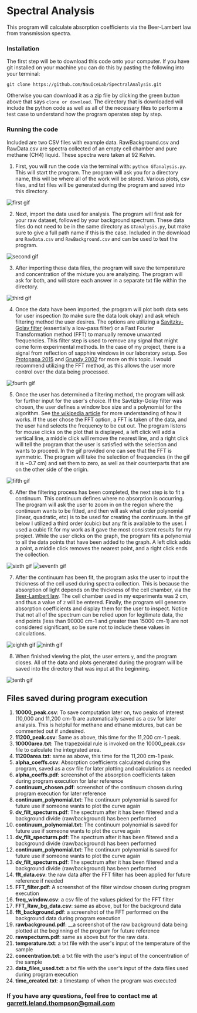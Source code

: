 # Spectral Analysis


This program will calculate absorption coefficients via the Beer-Lambert law from transmission spectra.


### Installation
The first step will be to download this code onto your computer. If you have git installed on your machine you can do this by pasting the following into your terminal:

`git clone https://github.com/NauIceLab/SpectralAnalysis.git`

Otherwise you can download it as a zip file by clicking the green button above that says `clone or download`. The directory that is downloaded will include the python code as well as all of the necessary files to perform a test case to understand how the program operates step by step. 


### Running the code
Included are two CSV files with example data. RawBackground.csv and RawData.csv are spectra collected of an empty cell chamber and pure methane (CH4) liquid. These spectra were taken at 92 Kelvin. 

1. First, you will run the code via the terminal with: `python GTanalysis.py`. This will start the program. The program will ask you for a directory name, this will be where all of the work will be stored. Various plots, csv files, and txt files will be generated during the program and saved into this directory. 


![first gif](https://github.com/Gleland/SpectralAnalysis/blob/master/images/part1.gif) 



2. Next, import the data used for analysis. The program will first ask for your raw dataset, followed by your background spectrum. These data files do not need to be in the same directory as `GTanalysis.py`, but make sure to give a full path name if this is the case. Included in the download are `RawData.csv` and `RawBackground.csv` and can be used to test the program.


![second gif](https://github.com/Gleland/SpectralAnalysis/blob/master/images/part2.gif) 


3. After importing these data files, the program will save the temperature and concentration of the mixture you are analyzing. The program will ask for both, and will store each answer in a separate txt file within the directory.

![third gif](https://github.com/Gleland/SpectralAnalysis/blob/master/images/part3.gif)



4. Once the data have been imported, the program will plot both data sets for user inspection (to make sure the data look okay) and ask which filtering method the user desires. The options are utilizing a [Savitzky-Golay filter](https://en.wikipedia.org/wiki/Savitzky–Golay_filter) (essentially a low-pass filter) or a Fast Fourier Transformation method (FFT) to manually remove unwanted frequencies. This filter step is used to remove any signal that might come form experimental methods. In the case of my project, there is a signal from reflection of sapphire windows in our laboratory setup. See [Protopapa 2015](https://arxiv.org/pdf/1503.00703.pdf) and [Grundy 2002](http://www.sciencedirect.com/science/article/pii/S0019103501967260) for more on this topic. I would recommend utilizing the FFT method, as this allows the user more control over the data being processed.

![fourth gif](https://github.com/Gleland/SpectralAnalysis/blob/master/images/fft_choice.gif)



5. Once the user has determined a filtering method, the program will ask for further input for the user's choice. If the Savtizky-Golay filter was chosen, the user defines a window box size and a polynomial for the algorithm. See [the wikipedia article](https://en.wikipedia.org/wiki/Savitzky–Golay_filter) for more understanding of how it works. If the user chose the FFT option, a FFT is taken of the data, and the user hand selects the frequency to be cut out. The program listens for mouse clicks on the plot that is displayed, a left click will add a vertical line, a middle click will remove the nearest line, and a right click will tell the program that the user is satisfied with the selection and wants to proceed. In the gif provided one can see that the FFT is symmetric. The program will take the selection of frequencies (in the gif it is ~0.7 cm) and set them to zero, as well as their counterparts that are on the other side of the origin.

![fifth gif](https://github.com/Gleland/SpectralAnalysis/blob/master/images/fft_cut.gif)


6. After the filtering process has been completed, the next step is to fit a continuum. This continuum defines where no absorption is occurring. The program will ask the user to zoom in on the region where the continuum wants to be fitted, and then will ask what order polynomial (linear, quadratic, etc) is to be used for creating the continuum. In the gif below I utilized a third order (cubic) but any fit is available to the user. I used a cubic fit for my work as it gave the most consistent results for my project. While the user clicks on the graph, the program fits a polynomial to all the data points that have been added to the graph. A left click adds a point, a middle click removes the nearest point, and a right click ends the collection.


![sixth gif](https://github.com/Gleland/SpectralAnalysis/blob/master/images/continuum.gif)
![seventh gif](https://github.com/Gleland/SpectralAnalysis/blob/master/images/polynomial_order.gif)



7. After the continuum has been fit, the program asks the user to input the thickness of the cell used during spectra collection. This is because the absorption of light depends on the thickness of the cell chamber, via the [Beer-Lambert law](http://life.nthu.edu.tw/~labcjw/BioPhyChem/Spectroscopy/beerslaw.htm). The cell chamber used in my experiments was 2 cm, and thus a value of `2` will be entered. Finally, the program will generate absorption coefficients and display them for the user to inspect. Notice that not all of the spectrum can be relied upon for legitimate data, the end points (less than 90000 cm-1 and greater than 15000 cm-1) are not considered significant, so be sure not to include these values in calculations.

![eighth gif](https://github.com/Gleland/SpectralAnalysis/blob/master/images/thickness-and-finished.gif)
![ninth gif](https://github.com/Gleland/SpectralAnalysis/blob/master/images/abs_coeffs.gif)



8. When finished viewing the plot, the user enters `y`, and the program closes. All of the data and plots generated during the program will be saved into the directory that was input at the beginning.


![tenth gif](https://github.com/Gleland/SpectralAnalysis/blob/master/images/done.gif)



## Files saved during program execution

1. __10000_peak.csv__: To save computation later on, two peaks of interest (10,000 and 11,200 cm-1) are automatically saved as a csv for later analysis. This is helpful for methane and ethane mixtures, but can be commented out if undesired.
2. __11200_peak.csv__: Same as above, this time for the 11,200 cm-1 peak.
3. __10000area.txt__: The trapezoidal rule is invoked on the 10000_peak.csv file to calculate the integrated area.
4. __11200area.txt__: same as above, this time for the 11,200 cm-1 peak.
5. __alpha_coeffs.csv__: Absorption coefficients calculated during the program, saved as a csv file for later plotting and calculations as needed
6. __alpha_coeffs.pdf__: screenshot of the absorption coefficients taken during program execution for later reference
7. __continuum_chosen.pdf__: screenshot of the continuum chosen during program execution for later reference
8. __continuum_polynomial.txt__: The continuum polynomial is saved for future use if someone wants to plot the curve again
9. __dv_filt_specturm.pdf__: The spectrum after it has been filtered and a background divide (raw/background) has been performed
10. __continuum_polynomial.txt__: The continuum polynomial is saved for future use if someone wants to plot the curve again
11. __dv_filt_specturm.pdf__: The spectrum after it has been filtered and a background divide (raw/background) has been performed
12. __continuum_polynomial.txt__: The continuum polynomial is saved for future use if someone wants to plot the curve again
13. __dv_filt_specturm.pdf__: The spectrum after it has been filtered and a background divide (raw/background) has been performed
14. __fft_data.csv__: the raw data after the FFT filter has been applied for future reference if needed
15. __FFT_filter.pdf__: A screenshot of the filter window chosen during program execution
16. __freq_window.csv__: a csv file of the values picked for the FFT filter
17. __FFT_Raw_bg_data.csv__: same as above, but for the background data
18. __fft_background.pdf__: a screenshot of the FFT performed on the background data during program execution
19. __rawbackground.pdf__: __a screenshot of the raw background data being plotted at the beginning of the program for future reference
20. __rawspecturm.pdf__: same as above but for the raw data.
21. __temperature.txt__: a txt file with the user's input of the temperature of the sample
22. __concentration.txt__: a txt file with the user's input of the concentration of the sample
23. __data_files_used.txt__: a txt file with the user's input of the data files used during program execution
24. __time_created.txt__: a timestamp of when the program was executed

### If you have any questions, feel free to contact me at garrett.leland.thompson@gmail.com


<!---
## Demo of program, with a pure methane (Ch4) mixture at a temperature of 92.0 Kelvin.
![first gif](https://github.com/Gleland/SpectralAnalysis/blob/master/images/full_video.gif) 

-->
